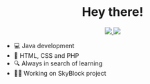 <div align="center">
   <h1> Hey there!</h1>
</div>

<p align="center">
  <a href="mailto:aleksander.ols@outlook.com">
    <img src="https://img.shields.io/badge/-aleksander.ols@outlook.com-2F80ED?style=flat-square&labelColor=2F80ED&logo=Gmail&logoColor=FFFFFF&link=mailto:Deserrc@gmail.com">
  </a>
  <a href="https://discord.com/users/208576505289244672">
    <img src="https://img.shields.io/badge/@aleols1-2F80ED?style=flat-square&labelColor=2F80ED&logo=discord&logoColor=FFFFFF">
  </a>
</p>

- 💻 Java development
- 📕 HTML, CSS and PHP
- 🔍 Always in search of learning
- 👨‍💻 Working on SkyBlock project
